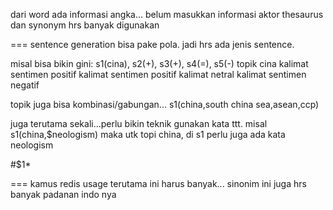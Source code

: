dari word ada informasi angka...
belum masukkan informasi aktor
thesaurus dan synonym hrs banyak digunakan

=== sentence generation
bisa pake pola.
jadi hrs ada jenis sentence.

misal bisa bikin gini:
s1(cina), s2(+), s3(+), s4(=), s5(-)
topik cina
kalimat sentimen positif
kalimat sentimen positif
kalimat netral
kalimat sentimen negatif

topik juga bisa kombinasi/gabungan...
s1(china,south china sea,asean,ccp)

juga terutama sekali...perlu bikin teknik gunakan kata ttt.
misal
s1(china,$neologism)
maka utk topi china, di s1 perlu juga ada kata neologism

#$1*

=== kamus redis
usage
  terutama ini harus banyak...
sinonim
  ini juga hrs banyak padanan indo nya

